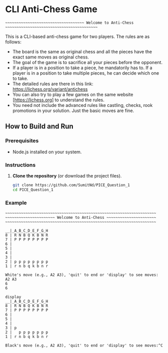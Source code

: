 # CLI Anti-Chess Game

~~~~~~~~~~~~~~~~~~~~~~~~~~~~~~~~~~~~~~~~~~~~~~~~~~~~~~~~~~~~~~~~~~~~~~~~~~~~~~~~~~~~~~~~~~~~~~~~~~~~~~~~~~
~~~~~~~~~~~~~~~~~~~~~~~~~~~~~~~~~~~ Welcome to Anti-Chess ~~~~~~~~~~~~~~~~~~~~~~~~~~~~~~~~~~~~~~~~~
~~~~~~~~~~~~~~~~~~~~~~~~~~~~~~~~~~~~~~~~~~~~~~~~~~~~~~~~~~~~~~~~~~~~~~~~~~~~~~~~~~~~~~~~~~~~~~~~~~~~~~~~~~

This is a CLI-based anti-chess game for two players. The rules are as follows:

- The board is the same as original chess and all the pieces have the exact same moves as original chess.
- The goal of the game is to sacrifice all your pieces before the opponent.
- If a player is in a position to take a piece, he mandatorily has to. If a player is in a position to take multiple pieces, he can decide which one to take.
- The detailed rules are there in this link: https://lichess.org/variant/antichess
- You can also try to play a few games on the same website [https://lichess.org] to understand the rules.
- You need not include the advanced rules like castling, checks, rook promotions in your solution. Just the basic moves are fine.


## How to Build and Run

### Prerequisites
- Node.js installed on your system.

### Instructions

1. **Clone the repository** (or download the project files).

   ```sh
   git clone https://github.com/SumitNd/PICE_Question_1
   cd PICE_Question_1
### Example

```
~~~~~~~~~~~~~~~~~~~~~~~~~~~~~~~~~~~~~~~~~~~~~~~~~~~~~~~~~~~~~~~~~~~
~~~~~~~~~~~~~~~~~~~~~~ Welcome to Anti-Chess ~~~~~~~~~~~~~~~~~~~~~~
~~~~~~~~~~~~~~~~~~~~~~~~~~~~~~~~~~~~~~~~~~~~~~~~~~~~~~~~~~~~~~~~~~~

__|_A_B_C_D_E_F_G_H
8 | R N B Q K B N R
7 | P P P P P P P P
6 |
5 |
4 |
3 |
2 | p p p p p p p p
1 | r n b q k b n r

White's move (e.g., A2 A3), 'quit' to end or 'display' to see moves:
A2 A3
6
6

display
__|_A_B_C_D_E_F_G_H
8 | R N B Q K B N R
7 | P P P P P P P P
6 |
5 |
4 |
3 | p
2 |   p p p p p p p
1 | r n b q k b n r

Black's move (e.g., A2 A3), 'quit' to end or 'display' to see moves:^C

```

